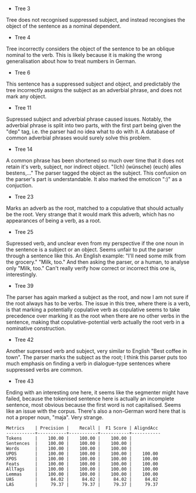 * Tree 3

Tree does not recognised suppressed subject, and instead recongises the object of the sentence as a nominal dependent.

* Tree 4

Tree incorrectly considers the object of the sentence to be an oblique nominal to the verb. This is likely because it is making the wrong generalisation about how to
treat numbers in German.

* Tree 6

This sentence has a suppressed subject and object, and predictably the tree incorrectly assigns the subject as an adverbial phrase, and does not mark any object.

* Tree 11

Supressed subject and adverbial phrase caused issues. Notably, the adverbial phrase is split into two parts,
with the first part being given the "dep" tag, i.e. the parser had no idea what to do with it. A database of common
adverbial phrases would surely solve this problem.

* Tree 14

A common phrase has been shortened so much over time that it does not retain it's verb, subject, nor indirect object.
"(Ich) (wünsche) (euch) alles bestens,..." The parser tagged the object as the subject. This confusion
on the parser's part is understandable. It also marked the emoticon ":)" as a conjuction.

* Tree 23

Marks an adverb as the root, matched to a copulative that should actually be the root. Very strange that it would
mark this adverb, which has no appearances of being a verb, as a root.

* Tree 25

Supressed verb, and unclear even from my perspective if the one noun in the sentence is a subject or an object.
Seems unfair to put the parser through a sentence like this. An English example: "I'll need some milk from the
grocery." "Milk, too." And then asking the parser, or a human, to analyse only "Milk, too." Can't really verify
how correct or incorrect this one is, interestingly.

* Tree 39

The parser has again marked a subject as the root, and now I am not sure if the root always has to be verbs. 
The issue in this tree, where there is a verb, is that marking a potentially copulative verb as copulative
seems to take precedence over marking it as the root when there are no other verbs in the sentence,
making that copulative-potential verb actually the root verb in a nominative construction.

* Tree 42

Another supressed verb and subject, very similar to English "Best coffee in town". The parser marks the subject
as the root; I think this parser puts too much emphasis on finding a verb in dialogue-type sentences where 
suppressed verbs are common.

* Tree 43

Ending with an interesting one here, it seems like the segmenter might have failed, because the tokenised sentence
here is actually an incomplete sentence, most obvious because the first word is not capitalised. Seems like
an issue with the corpus. There's also a non-German word here that is not a proper noun, "maja". Very strange.



```
Metrics    | Precision |    Recall |  F1 Score | AligndAcc
-----------+-----------+-----------+-----------+-----------
Tokens     |    100.00 |    100.00 |    100.00 |
Sentences  |    100.00 |    100.00 |    100.00 |
Words      |    100.00 |    100.00 |    100.00 |
UPOS       |    100.00 |    100.00 |    100.00 |    100.00
XPOS       |    100.00 |    100.00 |    100.00 |    100.00
Feats      |    100.00 |    100.00 |    100.00 |    100.00
AllTags    |    100.00 |    100.00 |    100.00 |    100.00
Lemmas     |    100.00 |    100.00 |    100.00 |    100.00
UAS        |     84.02 |     84.02 |     84.02 |     84.02
LAS        |     79.37 |     79.37 |     79.37 |     79.37
```



